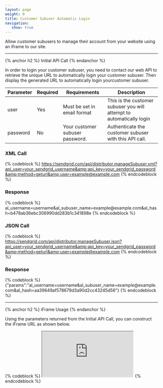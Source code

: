 ```yaml
---
layout: page
weight: 0
title: Customer Subuser Automatic Login
navigation:
   show: true
---
```


Allow customer subusers to manage their account from your website using an iframe to our site.

* * * * *


{% anchor h2 %} Initial API Call {% endanchor %}


In order to login your customer subuser, you need to contact our web API to retrieve the unique URL to automatically login your customer subuser. Then display the generated URL to automatically login yourcustomer subuser.

<table class="table table-bordered table-striped">
   <thead>
      <tr>
         <th>Parameter</th>
         <th>Required</th>
         <th>Requirements</th>
         <th>Description</th>
      </tr>
   </thead>
   <tbody>
      <tr>
         <td>user</td>
         <td>Yes</td>
         <td>Must be set in email format</td>
         <td>This is the customer subuser you will attempt to automatically login</td>
      </tr>
      <tr>
         <td>password</td>
         <td>No</td>
         <td>Your customer subuser password.</td>
         <td>Authenticate the customer subuser with this API call.</td>
      </tr>
   </tbody>
</table>


### XML Call



{% codeblock %}
https://sendgrid.com/api/distributor.manageSubuser.xml?api_user=your_sendgrid_username&amp;api_key=your_sendgrid_password&amp;method=geturl&amp;user=example@example.com
{% endcodeblock %}
<h3>Response</h3>
{% codeblock %}
<params><params>al_username=username&amp;al_subuser_name=example@example.com&amp;al_hash=b478ab36ebc306990dd283b1c341898e</params></params>
{% endcodeblock %}



### JSON Call



{% codeblock %}
https://sendgrid.com/api/distributor.manageSubuser.json?api_user=your_sendgrid_username&amp;api_key=your_sendgrid_password&amp;method=geturl&amp;user=example@example.com
{% endcodeblock %}
<h3>Response</h3>
{% codeblock %}
{"params":"al_username=username&amp;al_subuser_name=example@example.com&amp;al_hash=aa39649af578679d3a90d2cc43245d56"}
{% endcodeblock %}



* * * * *


{% anchor h2 %} iFrame Usage {% endanchor %}


Using the parameters returned from the Initial API Call, you can construct the iFrame URL as shown below.

{% codeblock %} <iframe src="https://sendgrid.com/account?al_username=username&amp;al_subuser_name=example@example.com&amp;al_hash=aa39649af578679d3a90d2cc43245d56"></iframe> {% endcodeblock %}
